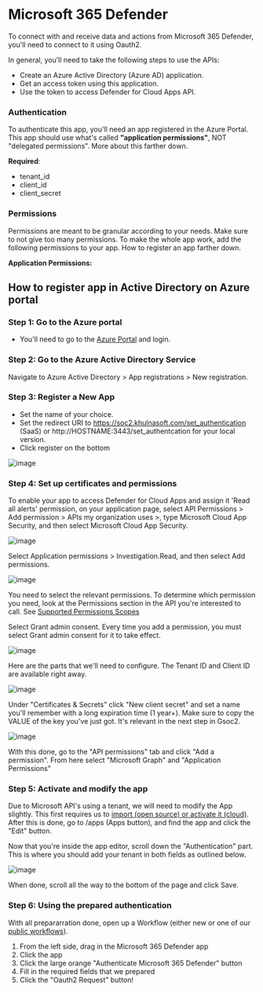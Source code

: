 # Microsoft 365 Defender

To connect with and receive data and actions from Microsoft 365 Defender, you'll need to connect to it using Oauth2. 

In general, you’ll need to take the following steps to use the APIs:

- Create an Azure Active Directory (Azure AD) application.
- Get an access token using this application.
- Use the token to access Defender for Cloud Apps API.

### Authentication
To authenticate this app, you'll need an app registered in the Azure Portal. This app should use what's called **"application permissions"**, NOT "delegated permissions". More about this farther down. 

**Required**:
- tenant_id
- client_id
- client_secret

### Permissions 
Permissions are meant to be granular according to your needs. Make sure to not give too many permissions. To make the whole app work, add the following permissions to your app. How to register an app farther down.

**Application Permissions:** 

## How to register app in Active Directory on Azure portal

### Step 1: Go to the Azure portal

 - You'll need to go to the [Azure Portal](https://portal.azure.com/#blade/Microsoft_AAD_RegisteredApps/ApplicationsListBlade) and login.

### Step 2: Go to the Azure Active Directory Service

 Navigate to Azure Active Directory > App registrations > New registration.


### Step 3: Register a New App

- Set the name of your choice.
- Set the redirect URI to https://soc2.khulnasoft.com/set_authentication (SaaS) or http://HOSTNAME:3443/set_authentcation for your local version.
- Click register on the bottom

![image](https://github.com/Gsoc2/openapi-apps/assets/31187099/d48dd53b-93cb-47ae-bbb6-6811c40b8db4)


### Step 4: Set up certificates and permissions     

To enable your app to access Defender for Cloud Apps and assign it 'Read all alerts' permission, on your application page, select API Permissions > Add permission > APIs my organization uses >, type Microsoft Cloud App Security, and then select Microsoft Cloud App Security.

![image](https://github.com/Gsoc2/openapi-apps/assets/31187099/28a83595-0cee-44fd-80cf-ce72ab51bdb7)


Select Application permissions > Investigation.Read, and then select Add permissions.

![image](https://github.com/Gsoc2/openapi-apps/assets/31187099/cf379100-30bd-44c3-b658-6bf773bbb885)


You need to select the relevant permissions. To determine which permission you need, look at the Permissions section in the API you're interested to call. See [Supported Permissions Scopes](https://learn.microsoft.com/en-us/defender-cloud-apps/api-authentication-application#supported-permission-scopes)

Select Grant admin consent. Every time you add a permission, you must select Grant admin consent for it to take effect.

![image](https://github.com/Gsoc2/openapi-apps/assets/31187099/37630f62-72e9-4da4-b680-88499c69d756)


Here are the parts that we'll need to configure. The Tenant ID and Client ID are available right away. 

![image](https://user-images.githubusercontent.com/5719530/181117491-cd5d242f-b2db-4b5c-bcf5-57c6a08a3e27.png)

Under "Certificates & Secrets" click "New client secret" and set a name you'll remember with a long expiration time (1 year+). Make sure to copy the VALUE of the key you've just got. It's relevant in the next step in Gsoc2.

![image](https://user-images.githubusercontent.com/5719530/181117696-59125d90-b28d-481f-aed4-ad51b4def809.png)

With this done, go to the "API permissions" tab and click "Add a permission". From here select "Microsoft Graph" and "Application Permissions"

### Step 5: Activate and modify the app
Due to Microsoft API's using a tenant, we will need to modify the App slightly. This first requires us to [import (open source) or activate it (cloud)](https://soc2.khulnasoft.com/apps/d71641a57deeee8149df99080adebeb7). After this is done, go to /apps (Apps button), and find the app and click the "Edit" button.

Now that you're inside the app editor, scroll down the "Authentication" part. This is where you should add your tenant in both fields as outlined below.

![image](https://user-images.githubusercontent.com/5719530/181118637-90e65bb7-7aea-434c-a79c-30d599baa038.png)

When done, scroll all the way to the bottom of the page and click Save.

### Step 6: Using the prepared authentication
With all prepararration done, open up a Workflow (either new or one of our [public workflows](https://soc2.khulnasoft.com/workflows/828c3d2d-475b-454c-a6af-a241e708f0c7)). 

1. From the left side, drag in the Microsoft 365 Defender app
2. Click the app
3. Click the large orange "Authenticate Microsoft 365 Defender" button
4. Fill in the required fields that we prepared
5. Click the "Oauth2 Request" button!
